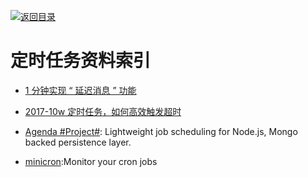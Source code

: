 [![返回目录](https://parg.co/UGo)](https://github.com/wxyyxc1992/Awesome-Reference) 
 
 


# 定时任务资料索引

* [1 分钟实现 “ 延迟消息 ” 功能](http://6me.us/wVHFB)

* [2017-10w 定时任务，如何高效触发超时](http://6me.us/gZ8)

* [Agenda #Project#](https://github.com/agenda/agenda): Lightweight job scheduling for Node.js, Mongo backed persistence layer.

* [minicron](https://github.com/jamesrwhite/minicron):Monitor your cron jobs

